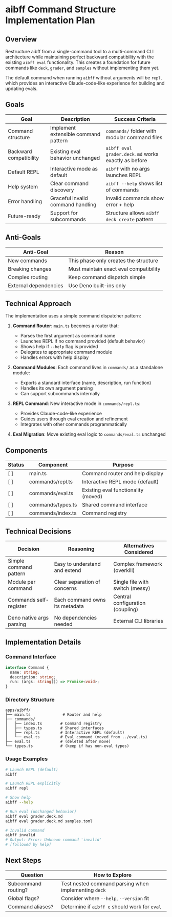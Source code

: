 # aibff Command Structure Implementation Plan

## Overview

Restructure aibff from a single-command tool to a multi-command CLI architecture
while maintaining perfect backward compatibility with the existing `aibff eval`
functionality. This creates a foundation for future commands like `deck`,
`grader`, and `samples` without implementing them yet.

The default command when running `aibff` without arguments will be `repl`, which
provides an interactive Claude-code-like experience for building and updating
evals.

## Goals

| Goal                   | Description                          | Success Criteria                                    |
| ---------------------- | ------------------------------------ | --------------------------------------------------- |
| Command structure      | Implement extensible command pattern | `commands/` folder with modular command files       |
| Backward compatibility | Existing eval behavior unchanged     | `aibff eval grader.deck.md` works exactly as before |
| Default REPL           | Interactive mode as default          | `aibff` with no args launches REPL                  |
| Help system            | Clear command discovery              | `aibff --help` shows list of commands               |
| Error handling         | Graceful invalid command handling    | Invalid commands show error + help                  |
| Future-ready           | Support for subcommands              | Structure allows `aibff deck create` pattern        |

## Anti-Goals

| Anti-Goal             | Reason                                 |
| --------------------- | -------------------------------------- |
| New commands          | This phase only creates the structure  |
| Breaking changes      | Must maintain exact eval compatibility |
| Complex routing       | Keep command dispatch simple           |
| External dependencies | Use Deno built-ins only                |

## Technical Approach

The implementation uses a simple command dispatcher pattern:

1. **Command Router**: `main.ts` becomes a router that:
   - Parses the first argument as command name
   - Launches REPL if no command provided (default behavior)
   - Shows help if `--help` flag is provided
   - Delegates to appropriate command module
   - Handles errors with help display

2. **Command Modules**: Each command lives in `commands/` as a standalone
   module:
   - Exports a standard interface (name, description, run function)
   - Handles its own argument parsing
   - Can support subcommands internally

3. **REPL Command**: New interactive mode in `commands/repl.ts`:
   - Provides Claude-code-like experience
   - Guides users through eval creation and refinement
   - Integrates with other commands programmatically

4. **Eval Migration**: Move existing eval logic to `commands/eval.ts` unchanged

## Components

| Status | Component         | Purpose                             |
| ------ | ----------------- | ----------------------------------- |
| [ ]    | main.ts           | Command router and help display     |
| [ ]    | commands/repl.ts  | Interactive REPL mode (default)     |
| [ ]    | commands/eval.ts  | Existing eval functionality (moved) |
| [ ]    | commands/types.ts | Shared command interface            |
| [ ]    | commands/index.ts | Command registry                    |

## Technical Decisions

| Decision                 | Reasoning                      | Alternatives Considered          |
| ------------------------ | ------------------------------ | -------------------------------- |
| Simple command pattern   | Easy to understand and extend  | Complex framework (overkill)     |
| Module per command       | Clear separation of concerns   | Single file with switch (messy)  |
| Commands self-register   | Each command owns its metadata | Central configuration (coupling) |
| Deno native args parsing | No dependencies needed         | External CLI libraries           |

## Implementation Details

### Command Interface

```typescript
interface Command {
  name: string;
  description: string;
  run: (args: string[]) => Promise<void>;
}
```

### Directory Structure

```
apps/aibff/
├── main.ts              # Router and help
├── commands/
│   ├── index.ts        # Command registry
│   ├── types.ts        # Shared interfaces
│   ├── repl.ts         # Interactive REPL (default)
│   └── eval.ts         # Eval command (moved from ../eval.ts)
├── eval.ts             # (deleted after move)
└── types.ts            # (keep if has non-eval types)
```

### Usage Examples

```bash
# Launch REPL (default)
aibff

# Launch REPL explicitly
aibff repl

# Show help
aibff --help

# Run eval (unchanged behavior)
aibff eval grader.deck.md
aibff eval grader.deck.md samples.toml

# Invalid command
aibff invalid
# Output: Error: Unknown command 'invalid'
# [followed by help]
```

## Next Steps

| Question            | How to Explore                                       |
| ------------------- | ---------------------------------------------------- |
| Subcommand routing? | Test nested command parsing when implementing `deck` |
| Global flags?       | Consider where `--help`, `--version` fit             |
| Command aliases?    | Determine if `aibff e` should work for `eval`        |
